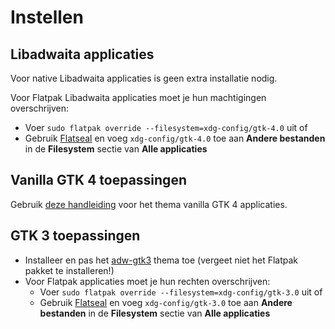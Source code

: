 # Instellen

## Libadwaita applicaties

Voor native Libadwaita applicaties is geen extra installatie nodig.

Voor Flatpak Libadwaita applicaties moet je hun machtigingen overschrijven:

- Voer `sudo flatpak override --filesystem=xdg-config/gtk-4.0` uit of
- Gebruik [Flatseal](https://github.com/tchx84/Flatseal) en voeg `xdg-config/gtk-4.0` toe aan **Andere bestanden** in de **Filesystem** sectie van **Alle applicaties**

## Vanilla GTK 4 toepassingen

Gebruik [deze handleiding](https://github.com/lassekongo83/adw-gtk3/blob/main/gtk4.md) voor het thema vanilla GTK 4 applicaties.

## GTK 3 toepassingen

- Installeer en pas het [adw-gtk3](https://github.com/lassekongo83/adw-gtk3#readme) thema toe (vergeet niet het Flatpak pakket te installeren!)
- Voor Flatpak applicaties moet je hun rechten overschrijven:
  - Voer `sudo flatpak override --filesystem=xdg-config/gtk-3.0` uit of
  - Gebruik [Flatseal](https://github.com/tchx84/Flatseal) en voeg `xdg-config/gtk-3.0` toe aan **Andere bestanden** in de **Filesystem** sectie van **Alle applicaties**
